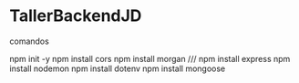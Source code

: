 # TallerBackendJD

comandos

npm init -y
npm install cors
npm install morgan
///
npm install express
npm install nodemon
npm install dotenv
npm install mongoose